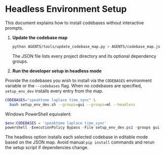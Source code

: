 # Headless Environment Setup

This document explains how to install codebases without interactive prompts.

1. **Update the codebase map**

   ```bash
   python AGENTS/tools/update_codebase_map.py > AGENTS/codebase_map.json
   ```

   The JSON file lists every project directory and its optional dependency groups.

2. **Run the developer setup in headless mode**

Provide the codebases you wish to install via the `CODEBASES` environment
variable or the `--codebases` flag. When no codebases are specified,
`setup_env_dev` installs every entry from the map.

```bash
CODEBASES="speaktome laplace time_sync" \
  bash setup_env_dev.sh --groups=gui --groups=ml --headless
```

Windows PowerShell equivalent:

```powershell
$env:CODEBASES = 'speaktome laplace time_sync'
powershell -ExecutionPolicy Bypass -File setup_env_dev.ps1 -groups gui -groups ml -headless
```

The headless option installs each selected codebase in editable mode based on the JSON map. Avoid manual `pip install` commands and rerun the setup script if dependencies change.
